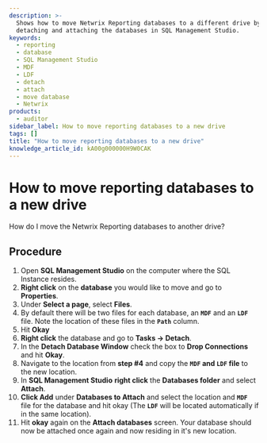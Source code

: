 ```yaml
---
description: >-
  Shows how to move Netwrix Reporting databases to a different drive by
  detaching and attaching the databases in SQL Management Studio.
keywords:
  - reporting
  - database
  - SQL Management Studio
  - MDF
  - LDF
  - detach
  - attach
  - move database
  - Netwrix
products:
  - auditor
sidebar_label: How to move reporting databases to a new drive
tags: []
title: "How to move reporting databases to a new drive"
knowledge_article_id: kA00g000000H9W0CAK
---
```


# How to move reporting databases to a new drive

How do I move the Netwrix Reporting databases to another drive?

## Procedure

1) Open **SQL Management Studio** on the computer where the SQL Instance resides.  
2) **Right click** on the **database** you would like to move and go to **Properties**.  
3) Under **Select a page**, select **Files**.  
4) By default there will be two files for each database, an **`MDF`** and an **`LDF`** file. Note the location of these files in the **`Path`** column.  
5) Hit **Okay**  
6) **Right click** the database and go to **Tasks -> Detach**.  
7) In the **Detach Database Window** check the box to **Drop Connections** and hit **Okay**.  
8) Navigate to the location from **step #4** and copy the **`MDF` and `LDF` file** to the new location.  
9) In **SQL Management Studio** **right click** the **Databases folder** and select **Attach**.  
10) **Click Add** under **Databases to Attach** and select the location and **`MDF`** file for the database and hit okay (The **`LDF`** will be located automatically if in the same location).  
11) Hit **okay** again on the **Attach databases** screen. Your database should now be attached once again and now residing in it's new location.
